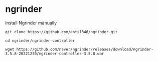 # ngrinder
Install Ngrinder manually

```
git clone https://github.com/anti1346/ngrinder.git
```
```
cd ngrinder/ngrinder-controller
```
```
wget https://github.com/naver/ngrinder/releases/download/ngrinder-3.5.8-20221230/ngrinder-controller-3.5.8.war
```

